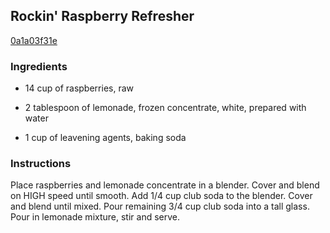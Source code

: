 ## Rockin' Raspberry Refresher

[0a1a03f31e](http://www.food.com/recipe/rockin-raspberry-refresher-165301)

### Ingredients

 - 14 cup of raspberries, raw

 - 2 tablespoon of lemonade, frozen concentrate, white, prepared with water

 - 1 cup of leavening agents, baking soda

### Instructions

Place raspberries and lemonade concentrate in a blender. Cover and blend on HIGH speed until smooth. Add 1/4 cup club soda to the blender. Cover and blend until mixed. Pour remaining 3/4 cup club soda into a tall glass. Pour in lemonade mixture, stir and serve.